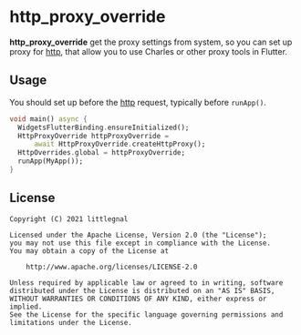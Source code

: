 # http_proxy_override

**http_proxy_override** get the proxy settings from system, so you can set up proxy for [http](https://pub.dev/packages/http), that allow you to use Charles or other proxy tools in Flutter.

## Usage

You should set up before the [http](https://pub.dev/packages/http) request, typically before `runApp()`.

```dart
void main() async {
  WidgetsFlutterBinding.ensureInitialized();
  HttpProxyOverride httpProxyOverride =
      await HttpProxyOverride.createHttpProxy();
  HttpOverrides.global = httpProxyOverride;
  runApp(MyApp());
}
```

## License

    Copyright (C) 2021 littlegnal

    Licensed under the Apache License, Version 2.0 (the "License");
    you may not use this file except in compliance with the License.
    You may obtain a copy of the License at

        http://www.apache.org/licenses/LICENSE-2.0

    Unless required by applicable law or agreed to in writing, software
    distributed under the License is distributed on an "AS IS" BASIS,
    WITHOUT WARRANTIES OR CONDITIONS OF ANY KIND, either express or implied.
    See the License for the specific language governing permissions and
    limitations under the License.